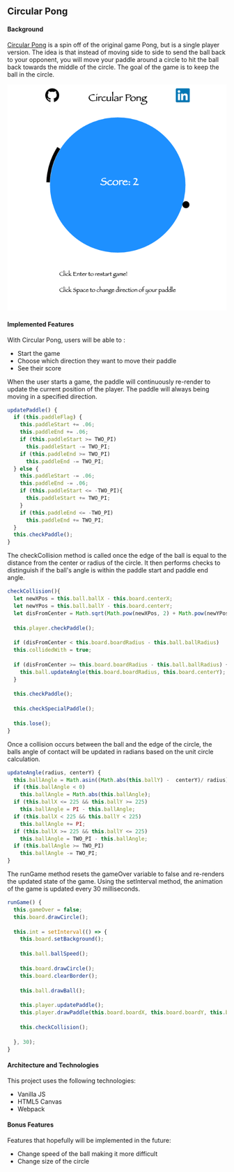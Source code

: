 ## Circular Pong

#### Background

[Circular Pong](https://stmosher27.github.io/circular_pong/) is a spin off of the original game Pong, but is a single player version.  The idea is that instead of moving side to side to send the ball back to your opponent, you will move your paddle around a circle to hit the ball back towards the middle of the circle.  The goal of the game is to keep the ball in the circle.

![Gameplay](assets/images/site.png)

#### Implemented Features

With Circular Pong, users will be able to :

- Start the game
- Choose which direction they want to move their
paddle
- See their score

When the user starts a game, the paddle will continuously re-render to update the current position of the player.  The paddle will always being moving in a specified direction.

```js
updatePaddle() {
  if (this.paddleFlag) {
    this.paddleStart += .06;
    this.paddleEnd += .06;
    if (this.paddleStart >= TWO_PI)
      this.paddleStart -= TWO_PI;
    if (this.paddleEnd >= TWO_PI)
      this.paddleEnd -= TWO_PI;
  } else {
    this.paddleStart -= .06;
    this.paddleEnd -= .06;
    if (this.paddleStart <= -TWO_PI){
      this.paddleStart += TWO_PI;
    }
    if (this.paddleEnd <= -TWO_PI)
      this.paddleEnd += TWO_PI;
  }
  this.checkPaddle();
}
```

The checkCollision method is called once the edge of the ball is equal to the distance from the center or radius of the circle.  It then performs checks to distinguish if the ball's angle is within the paddle start and paddle end angle.

```js
checkCollision(){
  let newXPos = this.ball.ballX - this.board.centerX;
  let newYPos = this.ball.ballY - this.board.centerY;
  let disFromCenter = Math.sqrt(Math.pow(newXPos, 2) + Math.pow(newYPos, 2));

  this.player.checkPaddle();

  if (disFromCenter < this.board.boardRadius - this.ball.ballRadius)
  this.collidedWith = true;

  if (disFromCenter >= this.board.boardRadius - this.ball.ballRadius) {
    this.ball.updateAngle(this.board.boardRadius, this.board.centerY);
  }

  this.checkPaddle();

  this.checkSpecialPaddle();

  this.lose();
}
```
Once a collision occurs between the ball and the edge of the circle, the balls angle of contact will be updated in radians based on the unit circle calculation.
```js
updateAngle(radius, centerY) {
  this.ballAngle = Math.asin((Math.abs(this.ballY) -  centerY)/ radius);
  if (this.ballAngle < 0)
    this.ballAngle = Math.abs(this.ballAngle);
  if (this.ballX <= 225 && this.ballY >= 225)
    this.ballAngle = PI - this.ballAngle;
  if (this.ballX < 225 && this.ballY < 225)
    this.ballAngle += PI;
  if (this.ballX >= 225 && this.ballY <= 225)
    this.ballAngle = TWO_PI - this.ballAngle;
  if (this.ballAngle >= TWO_PI)
    this.ballAngle -= TWO_PI;
}
```
The runGame method resets the gameOver variable to false and re-renders the updated state of the game.  Using the setInterval method, the animation of the game is updated every 30 milliseconds.
```js
runGame() {
  this.gameOver = false;
  this.board.drawCircle();

  this.int = setInterval(() => {
    this.board.setBackground();

    this.ball.ballSpeed();

    this.board.drawCircle();
    this.board.clearBorder();

    this.ball.drawBall();

    this.player.updatePaddle();
    this.player.drawPaddle(this.board.boardX, this.board.boardY, this.board.boardRadius);

    this.checkCollision();

  }, 30);
}
```


#### Architecture and Technologies

This project uses the following technologies:

- Vanilla JS
- HTML5 Canvas
- Webpack


#### Bonus Features

Features that hopefully will be implemented in the future:

- Change speed of the ball making it more difficult
- Change size of the circle
